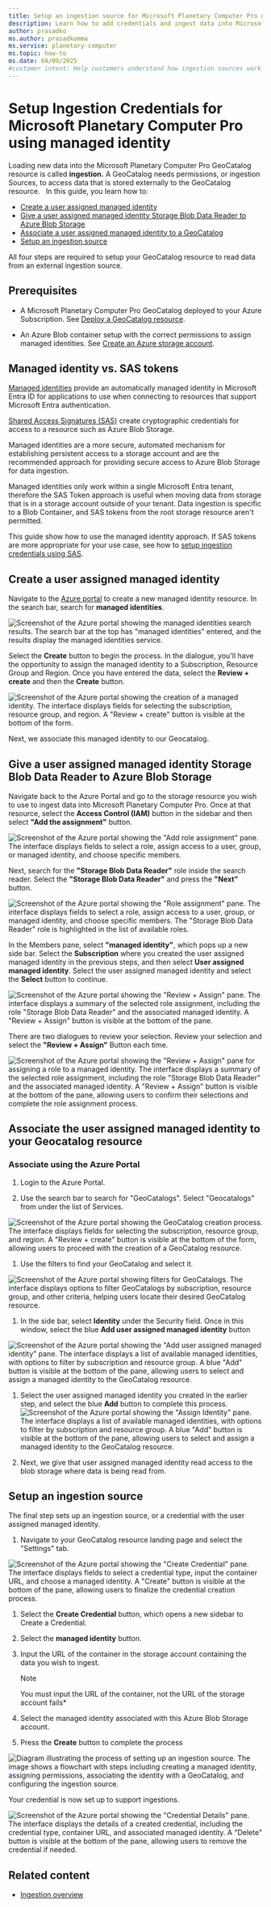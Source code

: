 ```yaml
---
title: Setup an ingestion source for Microsoft Planetary Computer Pro using managed identity
description: Learn how to add credentials and ingest data into Microsoft Planetary Computer Pro using managed identities.
author: prasadko
ms.author: prasadkomma
ms.service: planetary-computer
ms.topic: how-to
ms.date: 04/09/2025
#customer intent: Help customers understand how ingestion sources work and how to add them ahead of an ingestion. 
---
```


# Setup Ingestion Credentials for Microsoft Planetary Computer Pro using managed identity

Loading new data into the Microsoft Planetary Computer Pro GeoCatalog resource is called **ingestion.** A GeoCatalog needs permissions, or ingestion Sources, to access data that is stored externally to the GeoCatalog resource.
  
In this guide, you learn how to:

- [Create a user assigned managed identity](#create-a-user-assigned-managed-identity)
- [Give a user assigned managed identity Storage Blob Data Reader to Azure Blob Storage](#give-a-user-assigned-managed-identity-storage-blob-data-reader-to-azure-blob-storage)
- [Associate a user assigned managed identity to a GeoCatalog](#associate-the-user-assigned-managed-identity-with-your-geocatalog-resource)
- [Setup an ingestion source](#setup-an-ingestion)

All four steps are required to setup your GeoCatalog resource to read data from an external ingestion source. 

## Prerequisites

- A Microsoft Planetary Computer Pro GeoCatalog deployed to your Azure Subscription. See [Deploy a GeoCatalog resource](./deploy-geocatalog-resource.md).

- An Azure Blob container setup with the correct permissions to assign managed identities. See [Create an Azure storage account](/azure/storage/common/storage-account-create?tabs=azure-portal).

## Managed identity vs. SAS tokens

[Managed identities](/entra/identity/managed-identities-azure-resources/overview) provide an automatically managed identity in Microsoft Entra ID for applications to use when connecting to resources that support Microsoft Entra authentication.

[Shared Access Signatures (SAS)](/azure/storage/common/storage-sas-overview) create cryptographic credentials for access to a resource such as Azure Blob Storage. 

Managed identities are a more secure, automated mechanism for establishing persistent access to a storage account and are the recommended approach for providing secure access to Azure Blob Storage for data ingestion. 

Managed identities only work within a single Microsoft Entra tenant, therefore the SAS Token approach is useful when moving data from storage that is in a storage account outside of your tenant. Data ingestion is specific to a Blob Container, and SAS tokens from the root storage resource aren't permitted. 

This guide show how to use the managed identity approach. If SAS tokens are more appropriate for your use case, see how to [setup ingestion credentials using SAS](./setup-ingestion-credentials-sas-tokens.md).

## Create a user assigned managed identity

Navigate to the [Azure portal](https://portal.azure.com/) to create a new managed identity resource. In the search bar, search for **managed identities**. 

![Screenshot of the Azure portal showing the managed identities search results. The search bar at the top has "managed identities" entered, and the results display the managed identities service.](media/ingestion-source-MI-search.png)

Select the **Create** button to begin the process. In the dialogue, you'll have the opportunity to assign the managed identity to a Subscription, Resource Group and Region. Once you have entered the data, select the **Review + create** and then the **Create** button. 

![Screenshot of the Azure portal showing the creation of a managed identity. The interface displays fields for selecting the subscription, resource group, and region. A "Review + create" button is visible at the bottom of the form.](media/ingestion-source-MI-create.png)

Next, we associate this managed identity to our Geocatalog. 

## Give a user assigned managed identity Storage Blob Data Reader to Azure Blob Storage

Navigate back to the Azure Portal and go to the storage resource you wish to use to ingest data into Microsoft Planetary Computer Pro. Once at that resource, select the **Access Control (IAM)** button in the sidebar and then select **"Add the assignment"** button.   

![Screenshot of the Azure portal showing the "Add role assignment" pane. The interface displays fields to select a role, assign access to a user, group, or managed identity, and choose specific members.](media/ingestion-source-MI-give-permissions.png)

Next, search for the **"Storage Blob Data Reader"** role inside the search reader. Select the **"Storage Blob Data Reader"** and press the **"Next"** button. 

![Screenshot of the Azure portal showing the "Role assignment" pane. The interface displays fields to select a role, assign access to a user, group, or managed identity, and choose specific members. The "Storage Blob Data Reader" role is highlighted in the list of available roles.](media/ingestion-source-MI-role.png)

In the Members pane, select **"managed identity"**, which pops up a new side bar. Select the **Subscription** where you created the user assigned managed identity in the previous steps, and then select **User assigned managed identity**. Select the user assigned managed identity and select the **Select** button to continue. 

![Screenshot of the Azure portal showing the "Review + Assign" pane. The interface displays a summary of the selected role assignment, including the role "Storage Blob Data Reader" and the associated managed identity. A "Review + Assign" button is visible at the bottom of the pane.](media/ingestion-source-MI-assign.png)

There are two dialogues to review your selection. Review your selection and select the **"Review + Assign"** Button each time. 

![Screenshot of the Azure portal showing the "Review + Assign" pane for assigning a role to a managed identity. The interface displays a summary of the selected role assignment, including the role "Storage Blob Data Reader" and the associated managed identity. A "Review + Assign" button is visible at the bottom of the pane, allowing users to confirm their selections and complete the role assignment process.](media/ingestion-source-MI-assign2.png)


## Associate the user assigned managed identity to your Geocatalog resource

### Associate using the Azure Portal

1. Login to the Azure Portal.

1. Use the search bar to search for "GeoCatalogs". Select "Geocatalogs" from under the list of Services.

![Screenshot of the Azure portal showing the GeoCatalog creation process. The interface displays fields for selecting the subscription, resource group, and region. A "Review + create" button is visible at the bottom of the form, allowing users to proceed with the creation of a GeoCatalog resource.](media/search-for-geocatalogs.png)

1. Use the filters to find your GeoCatalog and select it.

![Screenshot of the Azure portal showing filters for GeoCatalogs. The interface displays options to filter GeoCatalogs by subscription, resource group, and other criteria, helping users locate their desired GeoCatalog resource.](media/filter_geocatalog.png)

1. In the side bar, select **Identity** under the Security field. Once in this window, select the blue **Add user assigned managed identity** button

![Screenshot of the Azure portal showing the "Add user assigned managed identity" pane. The interface displays a list of available managed identities, with options to filter by subscription and resource group. A blue "Add" button is visible at the bottom of the pane, allowing users to select and assign a managed identity to the GeoCatalog resource.](media/select_identity.png)

1. Select the user assigned managed identity you created in the earlier step, and select the blue **Add** button to complete this process.
![Screenshot of the Azure portal showing the "Assign Identity" pane. The interface displays a list of available managed identities, with options to filter by subscription and resource group. A blue "Add" button is visible at the bottom of the pane, allowing users to select and assign a managed identity to the GeoCatalog resource.](media/assign_identity.png)

1. Next, we give that user assigned managed identity read access to the blob storage where data is being read from. 

## Setup an ingestion source

The final step sets up an ingestion source, or a credential with the user assigned managed identity. 

1. Navigate to your GeoCatalog resource landing page and select the "Settings" tab. 

![Screenshot of the Azure portal showing the "Create Credential" pane. The interface displays fields to select a credential type, input the container URL, and choose a managed identity. A "Create" button is visible at the bottom of the pane, allowing users to finalize the credential creation process.](media/credentials_4.png)

1. Select the **Create Credential** button, which opens a new sidebar to Create a Credential.

1. Select the **managed identity** button.

1. Input the URL of the container in the storage account containing the data you wish to ingest.

    > [!NOTE] 
    > You must input the URL of the container, not the URL of the storage account fails* 

1. Select the managed identity associated with this Azure Blob Storage account. 

1. Press the **Create** button to complete the process

![Diagram illustrating the process of setting up an ingestion source. The image shows a flowchart with steps including creating a managed identity, assigning permissions, associating the identity with a GeoCatalog, and configuring the ingestion source.](media/ingestion-source-MI-source.png)

Your credential is now set up to support ingestions.

![Screenshot of the Azure portal showing the "Credential Details" pane. The interface displays the details of a created credential, including the credential type, container URL, and associated managed identity. A "Delete" button is visible at the bottom of the pane, allowing users to remove the credential if needed.](media/credentials_6.png)

## Related content

- [Ingestion overview]()